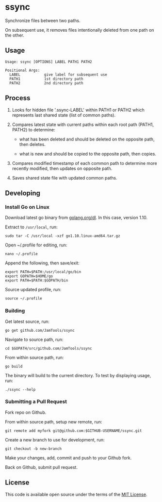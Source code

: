 # ssync

Synchronize files between two paths.

On subsequent use, it removes files intentionally deleted from one path on the other.

## Usage

```
Usage: ssync [OPTIONS] LABEL PATH1 PATH2

Positional Args:
  LABEL           give label for subsequent use
  PATH1           1st directory path
  PATH2           2nd directory path
```

## Process

1. Looks for hidden file '.ssync-LABEL' within PATH1 or PATH2 which represents last shared state (list of common paths).

2. Compares latest state with current paths within each root path (PATH1, PATH2) to determine:

   * what has been deleted and should be deleted on the opposite path, then deletes.

   * what is new and should be copied to the opposite path, then copies.

3. Compares modified timestamp of each common path to determine more recently modified, then updates on opposite path.

4. Saves shared state file with updated common paths.

## Developing

### Install Go on Linux

Download latest go binary from [golang.org/dl](https://golang.org/dl/). In this case, version 1.10.

Extract to `/usr/local`, run:

    sudo tar -C /usr/local -xzf go1.10.linux-amd64.tar.gz

Open ~/.profile for editing, run:

    nano ~/.profile

Append the following, then save/exit:

    export PATH=$PATH:/usr/local/go/bin
    export GOPATH=$HOME/go
    export PATH=$PATH:$GOPATH/bin

Source updated profile, run:

    source ~/.profile

### Building

Get latest source, run:

    go get github.com/JamTools/ssync

Navigate to source path, run:

    cd $GOPATH/src/github.com/JamTools/ssync

From within source path, run:

    go build

The binary will build to the current directory. To test by displaying usage, run:

    ./ssync --help

### Submitting a Pull Request

Fork repo on Github.

From within source path, setup new remote, run:

    git remote add myfork git@github.com:$GITHUB-USERNAME/ssync.git

Create a new branch to use for development, run:

    git checkout -b new-branch

Make your changes, add, commit and push to your Github fork.

Back on Github, submit pull request.

## License

This code is available open source under the terms of the [MIT License](http://opensource.org/licenses/MIT).
